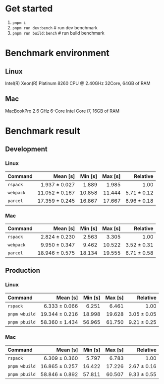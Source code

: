 # Get started
1. `pnpm i`
2. `pnpm run dev:bench` # run dev benchmark
3. `pnpm run build:bench` # run build benchmark








<!---benchStart-->
# Benchmark environment

## Linux
Intel(R) Xeon(R) Platinum 8260 CPU @ 2.40GHz 32Core, 64GB of RAM
## Mac
MacBookPro 2.6 GHz 6-Core Intel Core i7, 16GB of RAM

# Benchmark result

## Development 

### Linux 
| Command | Mean [s] | Min [s] | Max [s] | Relative |
|:---|---:|---:|---:|---:|
| `rspack` | 1.937 ± 0.027 | 1.889 | 1.985 | 1.00 |
| `webpack` | 11.052 ± 0.167 | 10.858 | 11.444 | 5.71 ± 0.12 |
| `parcel` | 17.359 ± 0.245 | 16.867 | 17.667 | 8.96 ± 0.18 |


### Mac
| Command | Mean [s] | Min [s] | Max [s] | Relative |
|:---|---:|---:|---:|---:|
| `rspack` | 2.824 ± 0.230 | 2.563 | 3.305 | 1.00 |
| `webpack` | 9.950 ± 0.347 | 9.462 | 10.522 | 3.52 ± 0.31 |
| `parcel` | 18.946 ± 0.575 | 18.134 | 19.555 | 6.71 ± 0.58 |


## Production

### Linux 
| Command | Mean [s] | Min [s] | Max [s] | Relative |
|:---|---:|---:|---:|---:|
| `rspack` | 6.333 ± 0.066 | 6.251 | 6.461 | 1.00 |
| `pnpm wbuild` | 19.344 ± 0.216 | 18.998 | 19.628 | 3.05 ± 0.05 |
| `pnpm pbuild` | 58.360 ± 1.434 | 56.965 | 61.750 | 9.21 ± 0.25 |


### Mac
| Command | Mean [s] | Min [s] | Max [s] | Relative |
|:---|---:|---:|---:|---:|
| `rspack` | 6.309 ± 0.360 | 5.797 | 6.783 | 1.00 |
| `pnpm wbuild` | 16.865 ± 0.257 | 16.422 | 17.226 | 2.67 ± 0.16 |
| `pnpm pbuild` | 58.846 ± 0.892 | 57.811 | 60.507 | 9.33 ± 0.55 |

<!---benchEnd-->
	
	
	
	
	
	
	
	